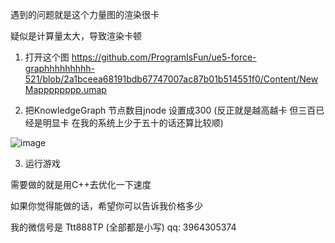 遇到的问题就是这个力量图的渲染很卡

疑似是计算量太大，导致渲染卡顿


1. 打开这个图 https://github.com/ProgramIsFun/ue5-force-graphhhhhhhhh-521/blob/2a1bceea68191bdb67747007ac87b01b514551f0/Content/NewMapppppppp.umap

2. 把KnowledgeGraph      节点数目jnode   设置成300 (反正就是越高越卡  但三百已经是明显卡  在我的系统上少于五十的话还算比较顺)   

![image](https://github.com/user-attachments/assets/ee1ed9fe-dc6d-421e-9d99-f05157af9baf)

3. 运行游戏



需要做的就是用C++去优化一下速度


如果你觉得能做的话，希望你可以告诉我价格多少 

我的微信号是 Ttt888TP (全部都是小写)
qq: 3964305374